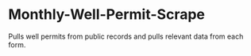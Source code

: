 # Monthly-Well-Permit-Scrape
Pulls well permits from public records and pulls relevant data from each form.
